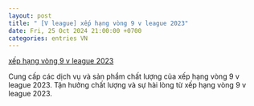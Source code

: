 ```yaml
---
layout: post
title: " [V league] xếp hạng vòng 9 v league 2023"
date: Fri, 25 Oct 2024 21:00:00 +0700
categories: entries VN
---
```

[xếp hạng vòng 9 v league 2023](https://hnue.edu.vn/2156030560622975444216)

Cung cấp các dịch vụ và sản phẩm chất lượng của xếp hạng vòng 9 v league 2023. Tận hưởng chất lượng và sự hài lòng từ xếp hạng vòng 9 v league 2023.️

